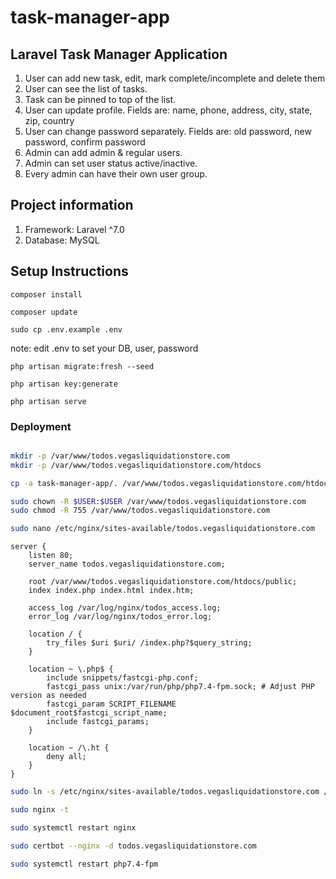 # task-manager-app

## Laravel Task Manager Application
 
 1. User can add new task, edit, mark complete/incomplete and delete them
 2. User can see the list of tasks.
 3. Task can be pinned to top of the list.
 4. User can update profile. Fields are: name, phone, address, city, state, zip, country
 5. User can change password separately. Fields are: old password, new password, confirm password
 6. Admin can add admin & regular users.
 7. Admin can set user status active/inactive.
 8. Every admin can have their own user group.

## Project information
1. Framework: Laravel ^7.0
2. Database: MySQL

## Setup Instructions

`composer install`

`composer update`

`sudo cp .env.example .env`

note: edit .env to set your DB, user, password

`php artisan migrate:fresh --seed`

`php artisan key:generate`

`php artisan serve`


### Deployment

```bash

```

```bash
mkdir -p /var/www/todos.vegasliquidationstore.com
mkdir -p /var/www/todos.vegasliquidationstore.com/htdocs
```

```bash
cp -a task-manager-app/. /var/www/todos.vegasliquidationstore.com/htdocs/
```

```bash
sudo chown -R $USER:$USER /var/www/todos.vegasliquidationstore.com
sudo chmod -R 755 /var/www/todos.vegasliquidationstore.com
```

```bash
sudo nano /etc/nginx/sites-available/todos.vegasliquidationstore.com
```

```nginx
server {
    listen 80;
    server_name todos.vegasliquidationstore.com;

    root /var/www/todos.vegasliquidationstore.com/htdocs/public;
    index index.php index.html index.htm;

    access_log /var/log/nginx/todos_access.log;
    error_log /var/log/nginx/todos_error.log;

    location / {
        try_files $uri $uri/ /index.php?$query_string;
    }

    location ~ \.php$ {
        include snippets/fastcgi-php.conf;
        fastcgi_pass unix:/var/run/php/php7.4-fpm.sock; # Adjust PHP version as needed
        fastcgi_param SCRIPT_FILENAME $document_root$fastcgi_script_name;
        include fastcgi_params;
    }

    location ~ /\.ht {
        deny all;
    }
}
```

```bash
sudo ln -s /etc/nginx/sites-available/todos.vegasliquidationstore.com /etc/nginx/sites-enabled/
```

```bash
sudo nginx -t
```

```bash
sudo systemctl restart nginx
```

```bash
sudo certbot --nginx -d todos.vegasliquidationstore.com
```

```bash
sudo systemctl restart php7.4-fpm
```
